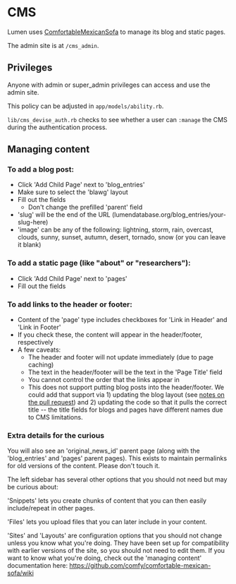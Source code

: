 # CMS

Lumen uses [ComfortableMexicanSofa](https://github.com/comfy/comfortable-mexican-sofa/) to manage its blog and static pages.

The admin site is at `/cms_admin`.

## Privileges
Anyone with admin or super_admin privileges can access and use the admin site.

This policy can be adjusted in `app/models/ability.rb`.

`lib/cms_devise_auth.rb` checks to see whether a user can `:manage` the CMS
during the authentication process.

## Managing content

### To add a blog post:
* Click 'Add Child Page' next to 'blog_entries'
* Make sure to select the 'blawg' layout
* Fill out the fields
  * Don't change the prefilled 'parent' field
* 'slug' will be the end of the URL (lumendatabase.org/blog_entries/your-slug-here)
* 'image' can be any of the following: lightning, storm, rain, overcast, clouds, sunny, sunset, autumn, desert, tornado, snow (or you can leave it blank)

### To add a static page (like "about" or "researchers"):
* Click 'Add Child Page' next to 'pages'
* Fill out the fields

### To add links to the header or footer:
* Content of the 'page' type includes checkboxes for 'Link in Header' and 'Link in Footer'
* If you check these, the content will appear in the header/footer, respectively
* A few caveats:
  - The header and footer will not update immediately (due to page caching)
  - The text in the header/footer will be the text in the 'Page Title' field
  - You cannot control the order that the links appear in
  - This does not support putting blog posts into the header/footer. We could add that support via 1) updating the blog layout (see [notes on the pull request](https://github.com/berkmancenter/lumendatabase/pull/596)) and 2) updating the code so that it pulls the correct title -- the title fields for blogs and pages have different names due to CMS limitations.

### Extra details for the curious
You will also see an 'original_news_id' parent page (along with the 'blog_entries' and 'pages' parent pages). This exists to maintain permalinks for old versions of the content. Please don't touch it.

The left sidebar has several other options that you should not need but may be curious about:

'Snippets' lets you create chunks of content that you can then easily include/repeat in other pages.

'Files' lets you upload files that you can later include in your content.

'Sites' and 'Layouts' are configuration options that you should not change unless you know what you're doing. They have been set up for compatibility with earlier versions of the site, so you should not need to edit them. If you want to know what you're doing, check out the 'managing content' documentation here: https://github.com/comfy/comfortable-mexican-sofa/wiki
